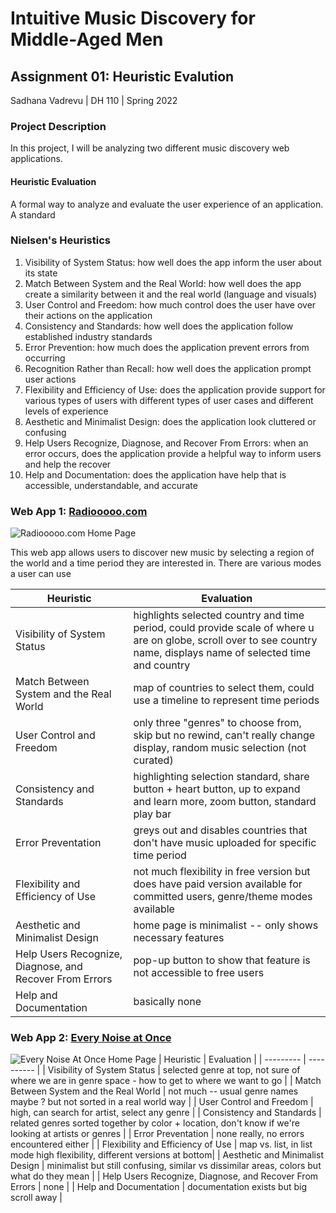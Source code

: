# Intuitive Music Discovery for Middle-Aged Men
## Assignment 01: Heuristic Evalution

Sadhana Vadrevu | DH 110 | Spring 2022

### Project Description 
In this project, I will be analyzing two different music discovery web applications. 

#### Heuristic Evaluation
A formal way to analyze and evaluate the user experience of an application. A standard

### Nielsen's Heuristics

1. Visibility of System Status: how well does the app inform the user about its state
2. Match Between System and the Real World: how well does the app create a similarity between it and the real world (language and visuals)
3. User Control and Freedom: how much control does the user have over their actions on the application
4. Consistency and Standards: how well does the application follow established industry standards
5. Error Prevention: how much does the application prevent errors from occurring
6. Recognition Rather than Recall: how well does the application prompt user actions
7. Flexibility and Efficiency of Use: does the application provide support for various types of users with different types of user cases and different levels of experience
8. Aesthetic and Minimalist Design: does the application look cluttered or confusing
9. Help Users Recognize, Diagnose, and Recover From Errors: when an error occurs, does the application provide a helpful way to inform users and help the recover
10. Help and Documentation: does the application have help that is accessible, understandable, and accurate


### Web App 1: [Radiooooo.com](https://radiooooo.com)
![Radiooooo.com Home Page](https://user-images.githubusercontent.com/20260950/161869239-e0fa498a-a04e-4e1f-9838-968d55ed78be.png)

This web app allows users to discover new music by selecting a region of the world and a time period they are interested in. There are various modes
a user can use

| Heuristic | Evaluation |
| --------- | ---------- |
| Visibility of System Status | highlights selected country and time period, could provide scale of where u are on globe, scroll over to see country name, displays name of selected time and country |
| Match Between System and the Real World | map of countries to select them, could use a timeline to represent time periods |
| User Control and Freedom | only three "genres" to choose from, skip but no rewind, can't really change display, random music selection (not curated) |
| Consistency and Standards | highlighting selection standard, share button + heart button, up to expand and learn more, zoom button, standard play bar |
| Error Preventation | greys out and disables countries that don't have music uploaded for specific time period |
| Flexibility and Efficiency of Use | not much flexibility in free version but does have paid version available for committed users, genre/theme modes available |
| Aesthetic and Minimalist Design | home page is minimalist -- only shows necessary features |
| Help Users Recognize, Diagnose, and Recover From Errors | pop-up button to show that feature is not accessible to free users |
| Help and Documentation | basically none |

### Web App 2: [Every Noise at Once](https://everynoise.com)
![Every Noise At Once Home Page](https://user-images.githubusercontent.com/20260950/161876702-14682dda-fe5a-4db6-b191-31b233501051.png)
| Heuristic | Evaluation |
| --------- | ---------- |
| Visibility of System Status | selected genre at top, not sure of where we are in genre space - how to get to where we want to go |
| Match Between System and the Real World | not much -- usual genre names maybe ? but not sorted in a real world way |
| User Control and Freedom | high, can search for artist, select any genre |
| Consistency and Standards | related genres sorted together by color + location, don't know if we're looking at artists or genres |
| Error Preventation | none really, no errors encountered either |
| Flexibility and Efficiency of Use | map vs. list, in list mode high flexibility, different versions at bottom|
| Aesthetic and Minimalist Design | minimalist but still confusing, similar vs dissimilar areas, colors but what do they mean |
| Help Users Recognize, Diagnose, and Recover From Errors | none |
| Help and Documentation | documentation exists but big scroll away |

